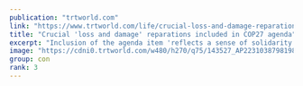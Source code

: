```yaml
---
publication: "trtworld.com"
link: "https://www.trtworld.com/life/crucial-loss-and-damage-reparations-included-in-cop27-agenda-62300"
title: "Crucial 'loss and damage' reparations included in COP27 agenda"
excerpt: "Inclusion of the agenda item 'reflects a sense of solidarity and empathy for the suffering of the victims of climate induced disasters,' said COP27 President Sameh Shukri of Egypt."
image: "https://cdni0.trtworld.com/w480/h270/q75/143527_AP22310387981982_1667734239004.jpg"
group: con
rank: 3
---
```

